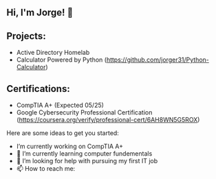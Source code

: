 ## Hi, I'm Jorge! 👋

<h2>Projects:</h2>

- Active Directory Homelab
- Calculator Powered by Python (https://github.com/jorger31/Python-Calculator)

<h2>Certifications:</h2>

- CompTIA A+ (Expected 05/25)
- Google Cybersecurity Professional Certification (https://coursera.org/verify/professional-cert/6AH8WN5G5ROX)



Here are some ideas to get you started:

-  I’m currently working on CompTIA A+
- 🌱 I’m currently learning computer fundementals
- 🤔 I’m looking for help with pursuing my first IT job
- 📫 How to reach me:


